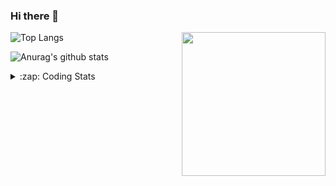 ### Hi there 👋

<!--
**tao8687/tao8687** is a ✨ _special_ ✨ repository because its `README.md` (this file) appears on your GitHub profile.

Here are some ideas to get you started:

- 🔭 I’m currently working on ...
- 🌱 I’m currently learning ...
- 👯 I’m looking to collaborate on ...
- 🤔 I’m looking for help with ...
- 💬 Ask me about ...
- 📫 How to reach me: ...
- 😄 Pronouns: ...
- ⚡ Fun fact: ...
-->

<img align='right' src="https://media.giphy.com/media/M9gbBd9nbDrOTu1Mqx/giphy.gif" width="230">

![Top Langs](https://github-readme-stats.vercel.app/api/top-langs/?username=tao8687&layout=compact&title_color=23238E&text_color=A67D3D)

![Anurag's github stats](https://github-readme-stats.vercel.app/api?username=tao8687&show_icons=true&&text_color=A67D3D&title_color=23238E&show_icons=false&count_private=true&hide=stars)

<details>
  <summary>:zap: Coding Stats</summary>
  <b>
<!--START_SECTION:waka-->
```text
Week: 15 February, 2021 - 22 February, 2021

C          2 hrs 42 mins   ███████████░░░░░░░░░░░░░░   44.35 % 
Cuda       1 hr 26 mins    ██████░░░░░░░░░░░░░░░░░░░   23.71 % 
C++        50 mins         ███▒░░░░░░░░░░░░░░░░░░░░░   13.73 % 
Makefile   46 mins         ███▒░░░░░░░░░░░░░░░░░░░░░   12.67 % 
JSON       17 mins         █▒░░░░░░░░░░░░░░░░░░░░░░░   04.84 % 
```
<!--END_SECTION:waka-->
</details>
